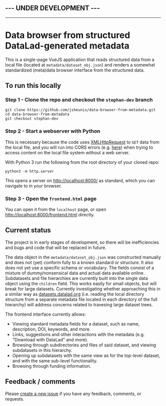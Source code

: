 ## --- UNDER DEVELOPMENT ---
---


# Data browser from structured DataLad-generated metadata

This is a single-page VueJS application that reads structured data from a local file (located at `metadata/dataset_obj.json`) and renders a somewhat standardized (meta)data browser interface from the structured data.

## To run this locally

### Step 1 - Clone the repo and checkout the `stephan-dev` branch

```
git clone https://github.com/jsheunis/data-browser-from-metadata.git
cd data-browser-from-metadata
git checkout stephan-dev
```

### Step 2 - Start a webserver with Python

This is necessary because the code uses [XMLHttpRequest](https://developer.mozilla.org/en-US/docs/Web/API/XMLHttpRequest) to `GET` data from the local file, and you will run into CORS errors (e.g. [here](https://stackoverflow.com/questions/10752055/cross-origin-requests-are-only-supported-for-http-error-when-loading-a-local)) when trying to access content on the local file system without a web server.

With Python 3 run the following from the root directory of your cloned repo:

```
python3 -m http.server
```

This opens a server on [http://localhost:8000/](http://localhost:8000/) as standard, which you can navigate to in your browser.

### Step 3 - Open the `frontend.html` page

You can open it from the `localhost` page, or open [http://localhost:8000/frontend.html](http://localhost:8000/frontend.html) directly.


## Current status

The project is in early stages of development, so there will be inefficiencies and bugs and code that will be replaced in future.

The data object in the `metadata/dataset_obj.json` was constructed manually and does not (yet) conform fully to a known standard or structure. It also does not yet use a specific schema or vocabulary. The fields consist of a mixture of dummy/nonsensical data and actual data available online. Subdatasets and file hierarchies are currently built into the single data object using the `children` field. This works easily for small objects, but will break for large datasets. Currently investigating whether approaching this in a similar way as [datasets.datalad.org](https://datasets.datalad.org/) (i.e. reading the local directory structure from a separate metadata file located in each directory of the full hierarchy) will address concerns related to travesing large dataset trees.

The frontend interface currently allows:
- Viewing standard metadata fields for a dataset, such as name, description, DOI, keywords, and more.
- Links, suggestions and other interactions with the metadata (e.g. "Download with DataLad" and more).
- Browsing through subdirectories and files of said dataset, and viewing subdatasets in this hierarchy.
- Opening up subdatasets with the same view as for the top-level dataset, and with the same sub-level functionality.
- Browsing through funding information.

## Feedback / comments

Please [create a new issue](https://github.com/jsheunis/data-browser-from-metadata/issues/new) if you have any feedback, comments, or requests.










